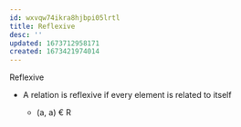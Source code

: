 ```yaml
---
id: wxvqw74ikra8hjbpi05lrtl
title: Reflexive
desc: ''
updated: 1673712958171
created: 1673421974014
---
```


Reflexive

-   A relation is reflexive if every element is related to itself

    -   (a, a) € R
